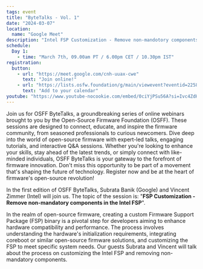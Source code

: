 ```yaml
---
tags: event
title: "ByteTalks - Vol. 1"
date: "2024-03-07"
location:
  name: "Google Meet"
description: "Intel FSP Customization - Remove non-mandotory components in the Intel FSP"
schedule:
  Day 1:
    - time: "March 7th, 09.00am PT / 6.00pm CET / 10.30pm IST"
registration:
  button:
    - url: "https://meet.google.com/cnh-uuax-cwe"
      text: "Join online!"
    - url: "https://lists.osfw.foundation/g/main/viewevent?eventid=2258045&calstart=2024-03-07"
      text: "Add to your calendar"
youtube: "https://www.youtube-nocookie.com/embed/0ciYjPSu56A?si=Ivc4ZdH1zYSGHtrA"
---
```


Join us for OSFF ByteTalks, a groundbreaking series of online webinars brought to you by the Open-Source Firmware Foundation (OSFF). These sessions are designed to connect, educate, and inspire the firmware community, from seasoned professionals to curious newcomers. Dive deep into the world of open-source firmware with expert-led talks, engaging tutorials, and interactive Q&A sessions. Whether you're looking to enhance your skills, stay ahead of the latest trends, or simply connect with like-minded individuals, OSFF ByteTalks is your gateway to the forefront of firmware innovation. Don't miss this opportunity to be part of a movement that's shaping the future of technology. Register now and be at the heart of firmware's open-source revolution!

In the first edition of OSFF ByteTalks, Subrata Banik (Google) and Vincent Zimmer (Intel) will join us. The topic of the session is: "**FSP Customization - Remove non-mandatory components in the Intel FSP**".

In the realm of open-source firmware, creating a custom Firmware Support Package (FSP) binary is a pivotal step for developers aiming to enhance hardware compatibility and performance. The process involves understanding the hardware's initialization requirements, integrating coreboot or similar open-source firmware solutions, and customizing the FSP to meet specific system needs. Our guests Subrata and Vincent will talk about the process on customizing the Intel FSP and removing non-mandatory components.
